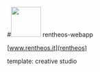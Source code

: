 #<img src="https://user-images.githubusercontent.com/45575898/221533095-b73bca9f-cefc-4bcf-a936-ba2dd1e06c8b.png" width="70" height="70" />  rentheos-webapp 

[www.rentheos.it](rentheos) 

template: creative studio

